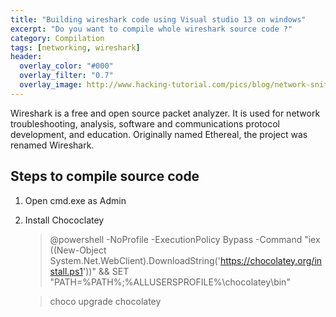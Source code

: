 ```yaml
---
title: "Building wireshark code using Visual studio 13 on windows"
excerpt: "Do you want to compile whole wireshark source code ?"
category: Compilation
tags: [networking, wireshark]
header:
  overlay_color: "#000"
  overlay_filter: "0.7"
  overlay_image: http://www.hacking-tutorial.com/pics/blog/network-sniffing-use-wireshark/wireshark5.jpg
---
```


Wireshark is a free and open source packet analyzer. It is used for network troubleshooting, analysis, software and communications protocol development, and education. Originally named Ethereal, the project was renamed Wireshark.

## Steps to compile source code
1. Open cmd.exe as Admin

2. Install Chococlatey

    > @powershell -NoProfile -ExecutionPolicy Bypass -Command "iex ((New-Object System.Net.WebClient).DownloadString('https://chocolatey.org/install.ps1'))" && SET "PATH=%PATH%;%ALLUSERSPROFILE%\chocolatey\bin"

    > choco upgrade chocolatey
